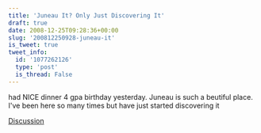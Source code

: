 ```yaml
---
title: 'Juneau It? Only Just Discovering It'
draft: true
date: 2008-12-25T09:28:36+00:00
slug: '200812250928-juneau-it'
is_tweet: true
tweet_info:
  id: '1077262126'
  type: 'post'
  is_thread: False
---
```




had NICE dinner 4 gpa birthday yesterday. Juneau is such a beutiful place. I've been here so many times but have just started discovering it

[Discussion](https://x.com/sytelus/status/1077262126)
